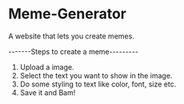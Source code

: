 # Meme-Generator
A website that lets you create memes.

-------Steps to create a meme---------
1. Upload a image.
2. Select the text you want to show in the image.
3. Do some styling to text like color, font, size etc.
4. Save it and Bam!
